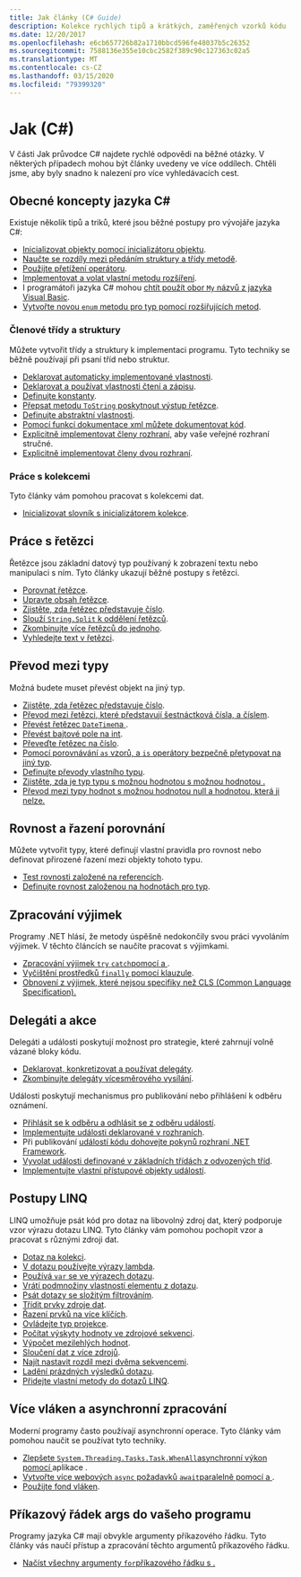 ```yaml
---
title: Jak články (C# Guide)
description: Kolekce rychlých tipů a krátkých, zaměřených vzorků kódu
ms.date: 12/20/2017
ms.openlocfilehash: e6cb657726b82a1710bbcd596fe48037b5c26352
ms.sourcegitcommit: 7588136e355e10cbc2582f389c90c127363c02a5
ms.translationtype: MT
ms.contentlocale: cs-CZ
ms.lasthandoff: 03/15/2020
ms.locfileid: "79399320"
---
```

# <a name="how-to-c"></a>Jak (C#)

V části Jak průvodce C# najdete rychlé odpovědi na běžné otázky. V některých případech mohou být články uvedeny ve více oddílech. Chtěli jsme, aby byly snadno k nalezení pro více vyhledávacích cest.

## <a name="general-c-concepts"></a>Obecné koncepty jazyka C#

Existuje několik tipů a triků, které jsou běžné postupy pro vývojáře jazyka C#:

- [Inicializovat objekty pomocí inicializátoru objektu](../programming-guide/classes-and-structs/how-to-initialize-objects-by-using-an-object-initializer.md).
- [Naučte se rozdíly mezi předáním struktury a třídy metodě](../programming-guide/classes-and-structs/how-to-know-the-difference-passing-a-struct-and-passing-a-class-to-a-method.md).
- [Použijte přetížení operátoru](../language-reference/operators/operator-overloading.md).
- [Implementovat a volat vlastní metodu rozšíření](../programming-guide/classes-and-structs/how-to-implement-and-call-a-custom-extension-method.md).
- I programátoři jazyka C# mohou [chtít použít obor `My` názvů z jazyka Visual Basic](../programming-guide/namespaces/how-to-use-the-my-namespace.md).
- [Vytvořte novou `enum` metodu pro typ pomocí rozšiřujících metod](../programming-guide/classes-and-structs/how-to-create-a-new-method-for-an-enumeration.md).

### <a name="class-and-struct-members"></a>Členové třídy a struktury

Můžete vytvořit třídy a struktury k implementaci programu. Tyto techniky se běžně používají při psaní tříd nebo struktur.

- [Deklarovat automaticky implementované vlastnosti](../programming-guide/classes-and-structs/how-to-implement-a-lightweight-class-with-auto-implemented-properties.md).
- [Deklarovat a používat vlastnosti čtení a zápisu](../programming-guide/classes-and-structs/how-to-declare-and-use-read-write-properties.md).
- [Definujte konstanty](../programming-guide/classes-and-structs/how-to-define-constants.md).
- [Přepsat metodu `ToString` poskytnout výstup řetězce](../programming-guide/classes-and-structs/how-to-override-the-tostring-method.md).
- [Definujte abstraktní vlastnosti](../programming-guide/classes-and-structs/how-to-define-abstract-properties.md).
- [Pomocí funkcí dokumentace xml můžete dokumentovat kód](../programming-guide/xmldoc/how-to-use-the-xml-documentation-features.md).
- [Explicitně implementovat členy rozhraní,](../programming-guide/interfaces/how-to-explicitly-implement-interface-members.md) aby vaše veřejné rozhraní stručné.
- [Explicitně implementovat členy dvou rozhraní](../programming-guide/interfaces/how-to-explicitly-implement-members-of-two-interfaces.md).

### <a name="working-with-collections"></a>Práce s kolekcemi

Tyto články vám pomohou pracovat s kolekcemi dat.

- [Inicializovat slovník s inicializátorem kolekce](../programming-guide/classes-and-structs/how-to-initialize-a-dictionary-with-a-collection-initializer.md).

## <a name="working-with-strings"></a>Práce s řetězci

Řetězce jsou základní datový typ používaný k zobrazení textu nebo manipulaci s ním. Tyto články ukazují běžné postupy s řetězci.

- [Porovnat řetězce](compare-strings.md).
- [Upravte obsah řetězce](modify-string-contents.md).
- [Zjistěte, zda řetězec představuje číslo](../programming-guide/strings/how-to-determine-whether-a-string-represents-a-numeric-value.md).
- [Slouží `String.Split` k oddělení řetězců](parse-strings-using-split.md).
- [Zkombinujte více řetězců do jednoho](concatenate-multiple-strings.md).
- [Vyhledejte text v řetězci](search-strings.md).

## <a name="convert-between-types"></a>Převod mezi typy

Možná budete muset převést objekt na jiný typ.

- [Zjistěte, zda řetězec představuje číslo](../programming-guide/strings/how-to-determine-whether-a-string-represents-a-numeric-value.md).
- [Převod mezi řetězci, které představují šestnáctková čísla, a číslem](../programming-guide/types/how-to-convert-between-hexadecimal-strings-and-numeric-types.md).
- [Převést řetězec `DateTime`na ](../../standard/base-types/parsing-datetime.md).
- [Převést bajtové pole na int](../programming-guide/types/how-to-convert-a-byte-array-to-an-int.md).
- [Převeďte řetězec na číslo](../programming-guide/types/how-to-convert-a-string-to-a-number.md).
- [Pomocí porovnávání `as` vzorů, a `is` operátory bezpečně přetypovat na jiný typ](../how-to/safely-cast-using-pattern-matching-is-and-as-operators.md).
- [Definujte převody vlastního typu](../language-reference/operators/user-defined-conversion-operators.md).
- [Zjistěte, zda je typ typu s možnou hodnotou s možnou hodnotou .](../language-reference/builtin-types/nullable-value-types.md#how-to-identify-a-nullable-value-type)
- [Převod mezi typy hodnot s možnou hodnotou null a hodnotou, která ji nelze.](../language-reference/builtin-types/nullable-value-types.md#conversion-from-a-nullable-value-type-to-an-underlying-type)

## <a name="equality-and-ordering-comparisons"></a>Rovnost a řazení porovnání

Můžete vytvořit typy, které definují vlastní pravidla pro rovnost nebo definovat přirozené řazení mezi objekty tohoto typu.

- [Test rovnosti založené na referencích](../programming-guide/statements-expressions-operators/how-to-test-for-reference-equality-identity.md).
- [Definujte rovnost založenou na hodnotách pro typ](../programming-guide/statements-expressions-operators/how-to-define-value-equality-for-a-type.md).

## <a name="exception-handling"></a>Zpracování výjimek

Programy .NET hlásí, že metody úspěšně nedokončily svou práci vyvoláním výjimek. V těchto článcích se naučíte pracovat s výjimkami.

- [Zpracování výjimek `try` `catch`pomocí a ](../programming-guide/exceptions/how-to-handle-an-exception-using-try-catch.md).
- [Vyčištění prostředků `finally` pomocí klauzule](../programming-guide/exceptions/how-to-execute-cleanup-code-using-finally.md).
- [Obnovení z výjimek, které nejsou specifiky než CLS (Common Language Specification).](../programming-guide/exceptions/how-to-catch-a-non-cls-exception.md)

## <a name="delegates-and-events"></a>Delegáti a akce

Delegáti a události poskytují možnost pro strategie, které zahrnují volně vázané bloky kódu.

- [Deklarovat, konkretizovat a používat delegáty](../programming-guide/delegates/how-to-declare-instantiate-and-use-a-delegate.md).
- [Zkombinujte delegáty vícesměrového vysílání](../programming-guide/delegates/how-to-combine-delegates-multicast-delegates.md).

Události poskytují mechanismus pro publikování nebo přihlášení k odběru oznámení.

- [Přihlásit se k odběru a odhlásit se z odběru událostí](../programming-guide/events/how-to-subscribe-to-and-unsubscribe-from-events.md).
- [Implementujte události deklarované v rozhraních](../programming-guide/events/how-to-implement-interface-events.md).
- Při publikování [událostí kódu dohovejte pokynů rozhraní .NET Framework](../programming-guide/events/how-to-publish-events-that-conform-to-net-framework-guidelines.md).
- [Vyvolat události definované v základních třídách z odvozených tříd](../programming-guide/events/how-to-raise-base-class-events-in-derived-classes.md).
- [Implementujte vlastní přístupové objekty událostí](../programming-guide/events/how-to-implement-custom-event-accessors.md).

## <a name="linq-practices"></a>Postupy LINQ

LINQ umožňuje psát kód pro dotaz na libovolný zdroj dat, který podporuje vzor výrazu dotazu LINQ. Tyto články vám pomohou pochopit vzor a pracovat s různými zdroji dat.

- [Dotaz na kolekci](../programming-guide/concepts/linq/how-to-query-an-arraylist-with-linq.md).
- [V dotazu používejte výrazy lambda](../programming-guide/statements-expressions-operators/how-to-use-lambda-expressions-in-a-query.md).
- [Používá `var` se ve výrazech dotazu](../programming-guide/classes-and-structs/how-to-use-implicitly-typed-local-variables-and-arrays-in-a-query-expression.md).
- [Vrátí podmnožiny vlastností elementu z dotazu](../programming-guide/classes-and-structs/how-to-return-subsets-of-element-properties-in-a-query.md).
- [Psát dotazy se složitým filtrováním](../programming-guide/concepts/linq/how-to-write-queries-with-complex-filtering.md).
- [Třídit prvky zdroje dat](../programming-guide/concepts/linq/how-to-sort-elements.md).
- [Řazení prvků na více klíčích](../programming-guide/concepts/linq/how-to-sort-elements-on-multiple-keys.md).
- [Ovládejte typ projekce](../programming-guide/concepts/linq/how-to-control-the-type-of-a-projection.md).
- [Počítat výskyty hodnoty ve zdrojové sekvenci](../programming-guide/concepts/linq/how-to-count-occurrences-of-a-word-in-a-string-linq.md).
- [Výpočet mezilehlých hodnot](../programming-guide/concepts/linq/how-to-calculate-intermediate-values.md).
- [Sloučení dat z více zdrojů](../programming-guide/concepts/linq/how-to-populate-object-collections-from-multiple-sources-linq.md).
- [Najít nastavit rozdíl mezi dvěma sekvencemi](../programming-guide/concepts/linq/how-to-find-the-set-difference-between-two-lists-linq.md).
- [Ladění prázdných výsledků dotazu](../programming-guide/concepts/linq/how-to-debug-empty-query-results-sets.md).
- [Přidejte vlastní metody do dotazů LINQ](../programming-guide/concepts/linq/how-to-add-custom-methods-for-linq-queries.md).

## <a name="multiple-threads-and-async-processing"></a>Více vláken a asynchronní zpracování

Moderní programy často používají asynchronní operace. Tyto články vám pomohou naučit se používat tyto techniky.

- [Zlepšete `System.Threading.Tasks.Task.WhenAll`asynchronní výkon pomocí ](../programming-guide/concepts/async/how-to-extend-the-async-walkthrough-by-using-task-whenall.md)aplikace .
- [Vytvořte více webových `async` požadavků `await`paralelně pomocí a ](../programming-guide/concepts/async/how-to-make-multiple-web-requests-in-parallel-by-using-async-and-await.md).
- [Použijte fond vláken](../../standard/threading/the-managed-thread-pool.md#using-the-thread-pool).

## <a name="command-line-args-to-your-program"></a>Příkazový řádek args do vašeho programu

Programy jazyka C# mají obvykle argumenty příkazového řádku. Tyto články vás naučí přístup a zpracování těchto argumentů příkazového řádku.

- [Načíst všechny argumenty `for`příkazového řádku s . ](../programming-guide/main-and-command-args/how-to-display-command-line-arguments.md)

